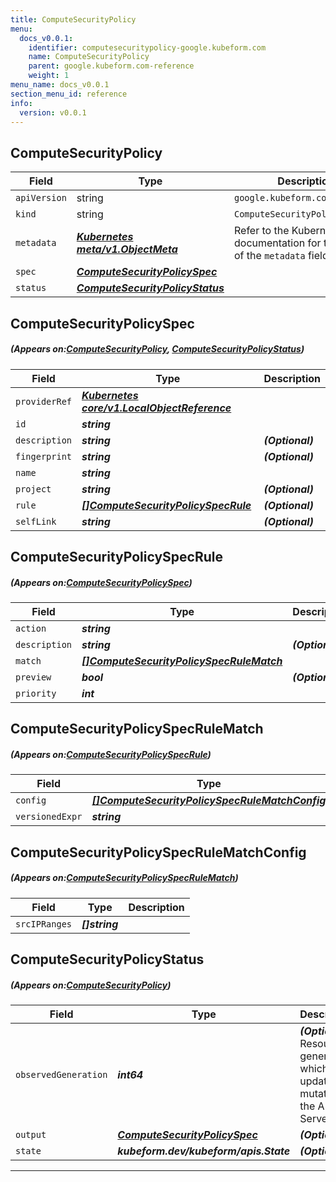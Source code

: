 ```yaml
---
title: ComputeSecurityPolicy
menu:
  docs_v0.0.1:
    identifier: computesecuritypolicy-google.kubeform.com
    name: ComputeSecurityPolicy
    parent: google.kubeform.com-reference
    weight: 1
menu_name: docs_v0.0.1
section_menu_id: reference
info:
  version: v0.0.1
---
```


## ComputeSecurityPolicy
| Field | Type | Description |
| ------ | ----- | ----------- |
| `apiVersion` | string | `google.kubeform.com/v1alpha1` |
|    `kind` | string | `ComputeSecurityPolicy` |
| `metadata` | ***[Kubernetes meta/v1.ObjectMeta](https://kubernetes.io/docs/reference/generated/kubernetes-api/v1.13/#objectmeta-v1-meta)***|Refer to the Kubernetes API documentation for the fields of the `metadata` field.|
| `spec` | ***[ComputeSecurityPolicySpec](#ComputeSecurityPolicySpec)***||
| `status` | ***[ComputeSecurityPolicyStatus](#ComputeSecurityPolicyStatus)***||
## ComputeSecurityPolicySpec
##### (Appears on:[ComputeSecurityPolicy](#ComputeSecurityPolicy), [ComputeSecurityPolicyStatus](#ComputeSecurityPolicyStatus))
| Field | Type | Description |
| ------ | ----- | ----------- |
| `providerRef` | ***[Kubernetes core/v1.LocalObjectReference](https://kubernetes.io/docs/reference/generated/kubernetes-api/v1.13/#localobjectreference-v1-core)***||
| `id` | ***string***||
| `description` | ***string***| ***(Optional)*** |
| `fingerprint` | ***string***| ***(Optional)*** |
| `name` | ***string***||
| `project` | ***string***| ***(Optional)*** |
| `rule` | ***[[]ComputeSecurityPolicySpecRule](#ComputeSecurityPolicySpecRule)***| ***(Optional)*** |
| `selfLink` | ***string***| ***(Optional)*** |
## ComputeSecurityPolicySpecRule
##### (Appears on:[ComputeSecurityPolicySpec](#ComputeSecurityPolicySpec))
| Field | Type | Description |
| ------ | ----- | ----------- |
| `action` | ***string***||
| `description` | ***string***| ***(Optional)*** |
| `match` | ***[[]ComputeSecurityPolicySpecRuleMatch](#ComputeSecurityPolicySpecRuleMatch)***||
| `preview` | ***bool***| ***(Optional)*** |
| `priority` | ***int***||
## ComputeSecurityPolicySpecRuleMatch
##### (Appears on:[ComputeSecurityPolicySpecRule](#ComputeSecurityPolicySpecRule))
| Field | Type | Description |
| ------ | ----- | ----------- |
| `config` | ***[[]ComputeSecurityPolicySpecRuleMatchConfig](#ComputeSecurityPolicySpecRuleMatchConfig)***||
| `versionedExpr` | ***string***||
## ComputeSecurityPolicySpecRuleMatchConfig
##### (Appears on:[ComputeSecurityPolicySpecRuleMatch](#ComputeSecurityPolicySpecRuleMatch))
| Field | Type | Description |
| ------ | ----- | ----------- |
| `srcIPRanges` | ***[]string***||
## ComputeSecurityPolicyStatus
##### (Appears on:[ComputeSecurityPolicy](#ComputeSecurityPolicy))
| Field | Type | Description |
| ------ | ----- | ----------- |
| `observedGeneration` | ***int64***| ***(Optional)*** Resource generation, which is updated on mutation by the API Server.|
| `output` | ***[ComputeSecurityPolicySpec](#ComputeSecurityPolicySpec)***| ***(Optional)*** |
| `state` | ***kubeform.dev/kubeform/apis.State***| ***(Optional)*** |
---

